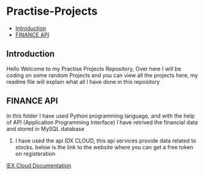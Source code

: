 # Practise-Projects

- [Introduction](#introduction)
- [FINANCE API](#finance-api)

## Introduction 
Hello Welcome to my Practise Projects Repository, Over here I will be coding on some random Projects and you can view all the projects here, my readme file will explain what all I have done in this repository 

## FINANCE API
In this folder I have used Python programming language, and with the help of API (Application Programming Interface) I have retrived the financial data and stored in MySQL database 
1. I have used the api IDX CLOUD, this api services provide data related to stocks. below is the link to the website where you can get a free token on registeration

[IEX Cloud Documentation](https://iexcloud.io/docs)
